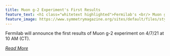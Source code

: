 ```yaml
---
title: Muon g-2 Experiment's First Results
feature_text: <h1 class="whitetext highlighted">Fermilab's <br/> Muon g-2 Experiment </h1>
feature_image: https://www.symmetrymagazine.org/sites/default/files/styles/2015_hero/public/images/standard/Muon-2017-s.jpg?itok=pNMUC217
---
```


Fermilab will announce the first results of Muon g-2 experiment on 4/7/21 at 10 AM (CT).

 _[Read More](https://theory.fnal.gov/events/event/first-results-from-the-muon-g-2-experiment-at-fermilab/)_
